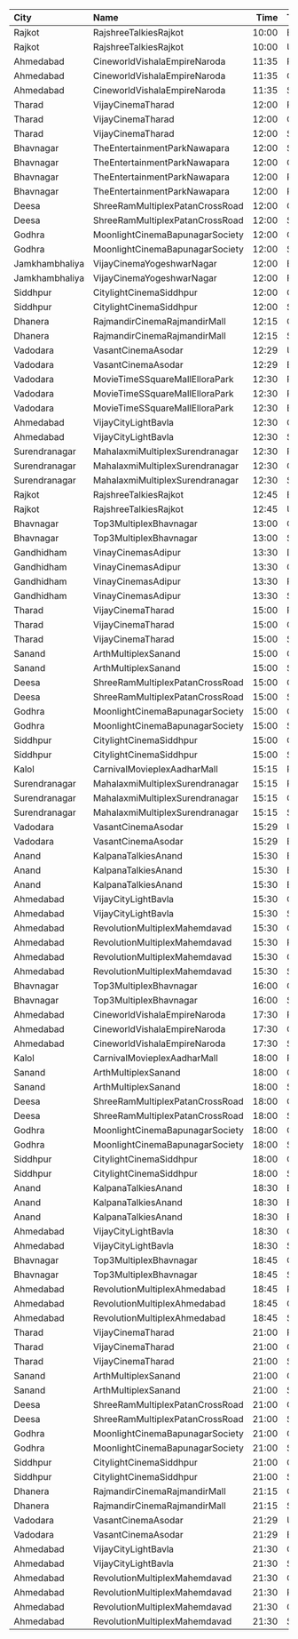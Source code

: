 | City           | Name                            |  Time | Type            | Price | Capacity | Booked |
| :------------- | :------------------------------ | ----: | :-------------- | ----: | -------: | -----: |
| Rajkot         | RajshreeTalkiesRajkot           | 10:00 | Balcony         |  120₹ |      100 |      0 |
| Rajkot         | RajshreeTalkiesRajkot           | 10:00 | Upper           |  100₹ |      100 |      0 |
| Ahmedabad      | CineworldVishalaEmpireNaroda    | 11:35 | Platinum        |  150₹ |      110 |      0 |
| Ahmedabad      | CineworldVishalaEmpireNaroda    | 11:35 | Gold            |  120₹ |      110 |      0 |
| Ahmedabad      | CineworldVishalaEmpireNaroda    | 11:35 | Silver          |  120₹ |      110 |      0 |
| Tharad         | VijayCinemaTharad               | 12:00 | Premium         |  100₹ |      100 |      0 |
| Tharad         | VijayCinemaTharad               | 12:00 | Gold            |   80₹ |      100 |      0 |
| Tharad         | VijayCinemaTharad               | 12:00 | Silver          |   60₹ |      100 |      0 |
| Bhavnagar      | TheEntertainmentParkNawapara    | 12:00 | Silver          |  100₹ |       34 |      0 |
| Bhavnagar      | TheEntertainmentParkNawapara    | 12:00 | Gold            |  100₹ |      156 |      0 |
| Bhavnagar      | TheEntertainmentParkNawapara    | 12:00 | Platinum        |  150₹ |       34 |      0 |
| Bhavnagar      | TheEntertainmentParkNawapara    | 12:00 | Royal           |  250₹ |       14 |      0 |
| Deesa          | ShreeRamMultiplexPatanCrossRoad | 12:00 | Gold            |  100₹ |      169 |      0 |
| Deesa          | ShreeRamMultiplexPatanCrossRoad | 12:00 | Silver          |  100₹ |       38 |      0 |
| Godhra         | MoonlightCinemaBapunagarSociety | 12:00 | Gold            |   80₹ |      148 |      0 |
| Godhra         | MoonlightCinemaBapunagarSociety | 12:00 | Silver          |   80₹ |      102 |      0 |
| Jamkhambhaliya | VijayCinemaYogeshwarNagar       | 12:00 | Balcony         |   80₹ |      100 |     51 |
| Jamkhambhaliya | VijayCinemaYogeshwarNagar       | 12:00 | First           |   70₹ |      227 |    114 |
| Siddhpur       | CitylightCinemaSiddhpur         | 12:00 | Gold            |  100₹ |       72 |     32 |
| Siddhpur       | CitylightCinemaSiddhpur         | 12:00 | Silver          |   80₹ |       20 |      0 |
| Dhanera        | RajmandirCinemaRajmandirMall    | 12:15 | Gold            |  130₹ |      103 |     35 |
| Dhanera        | RajmandirCinemaRajmandirMall    | 12:15 | Silver          |  130₹ |       75 |      0 |
| Vadodara       | VasantCinemaAsodar              | 12:29 | Upper           |   50₹ |      512 |      0 |
| Vadodara       | VasantCinemaAsodar              | 12:29 | Balcony         |   60₹ |      218 |      0 |
| Vadodara       | MovieTimeSSquareMallElloraPark  | 12:30 | Premium         |  100₹ |      120 |      0 |
| Vadodara       | MovieTimeSSquareMallElloraPark  | 12:30 | Recliner        |  150₹ |        8 |      0 |
| Vadodara       | MovieTimeSSquareMallElloraPark  | 12:30 | Executive       |  100₹ |       48 |      0 |
| Ahmedabad      | VijayCityLightBavla             | 12:30 | Gold            |  100₹ |      100 |      0 |
| Ahmedabad      | VijayCityLightBavla             | 12:30 | Silver          |   80₹ |      100 |      0 |
| Surendranagar  | MahalaxmiMultiplexSurendranagar | 12:30 | Platinum        |  150₹ |       11 |      0 |
| Surendranagar  | MahalaxmiMultiplexSurendranagar | 12:30 | Gold            |  120₹ |       64 |      0 |
| Surendranagar  | MahalaxmiMultiplexSurendranagar | 12:30 | Silver          |  100₹ |      105 |      0 |
| Rajkot         | RajshreeTalkiesRajkot           | 12:45 | Balcony         |  120₹ |      100 |      0 |
| Rajkot         | RajshreeTalkiesRajkot           | 12:45 | Upper           |  100₹ |      100 |      0 |
| Bhavnagar      | Top3MultiplexBhavnagar          | 13:00 | Gold            |   80₹ |      100 |      0 |
| Bhavnagar      | Top3MultiplexBhavnagar          | 13:00 | Silver          |   80₹ |      100 |      0 |
| Gandhidham     | VinayCinemasAdipur              | 13:30 | Diamond         |  130₹ |      100 |      0 |
| Gandhidham     | VinayCinemasAdipur              | 13:30 | Gold            |  100₹ |       77 |      0 |
| Gandhidham     | VinayCinemasAdipur              | 13:30 | Platinum        |  150₹ |       35 |      0 |
| Gandhidham     | VinayCinemasAdipur              | 13:30 | Silver          |  100₹ |       41 |      0 |
| Tharad         | VijayCinemaTharad               | 15:00 | Premium         |  100₹ |      100 |      0 |
| Tharad         | VijayCinemaTharad               | 15:00 | Gold            |   80₹ |      100 |      0 |
| Tharad         | VijayCinemaTharad               | 15:00 | Silver          |   60₹ |      100 |      0 |
| Sanand         | ArthMultiplexSanand             | 15:00 | Gold            |   80₹ |      100 |      0 |
| Sanand         | ArthMultiplexSanand             | 15:00 | Silver          |   80₹ |      100 |      0 |
| Deesa          | ShreeRamMultiplexPatanCrossRoad | 15:00 | Gold            |  100₹ |      169 |      0 |
| Deesa          | ShreeRamMultiplexPatanCrossRoad | 15:00 | Silver          |  100₹ |       38 |      0 |
| Godhra         | MoonlightCinemaBapunagarSociety | 15:00 | Gold            |   80₹ |      148 |      0 |
| Godhra         | MoonlightCinemaBapunagarSociety | 15:00 | Silver          |   80₹ |      102 |      0 |
| Siddhpur       | CitylightCinemaSiddhpur         | 15:00 | Gold            |  100₹ |       72 |     32 |
| Siddhpur       | CitylightCinemaSiddhpur         | 15:00 | Silver          |   80₹ |       20 |      0 |
| Kalol          | CarnivalMovieplexAadharMall     | 15:15 | PlatinumOffline |  130₹ |       50 |     25 |
| Surendranagar  | MahalaxmiMultiplexSurendranagar | 15:15 | Platinum        |  150₹ |       11 |      0 |
| Surendranagar  | MahalaxmiMultiplexSurendranagar | 15:15 | Gold            |  120₹ |       64 |      0 |
| Surendranagar  | MahalaxmiMultiplexSurendranagar | 15:15 | Silver          |  100₹ |      105 |      0 |
| Vadodara       | VasantCinemaAsodar              | 15:29 | Upper           |   50₹ |      512 |      0 |
| Vadodara       | VasantCinemaAsodar              | 15:29 | Balcony         |   60₹ |      218 |      0 |
| Anand          | KalpanaTalkiesAnand             | 15:30 | Box             |  110₹ |      100 |      0 |
| Anand          | KalpanaTalkiesAnand             | 15:30 | Balcony         |   90₹ |      100 |      0 |
| Anand          | KalpanaTalkiesAnand             | 15:30 | Executive       |   80₹ |      100 |      0 |
| Ahmedabad      | VijayCityLightBavla             | 15:30 | Gold            |  100₹ |      100 |      0 |
| Ahmedabad      | VijayCityLightBavla             | 15:30 | Silver          |   80₹ |      100 |      0 |
| Ahmedabad      | RevolutionMultiplexMahemdavad   | 15:30 | Couple          |  200₹ |      100 |      0 |
| Ahmedabad      | RevolutionMultiplexMahemdavad   | 15:30 | Platinum        |  160₹ |      100 |      0 |
| Ahmedabad      | RevolutionMultiplexMahemdavad   | 15:30 | Golden          |  140₹ |      100 |      0 |
| Ahmedabad      | RevolutionMultiplexMahemdavad   | 15:30 | Silver          |  120₹ |      100 |      0 |
| Bhavnagar      | Top3MultiplexBhavnagar          | 16:00 | Gold            |   80₹ |      100 |      0 |
| Bhavnagar      | Top3MultiplexBhavnagar          | 16:00 | Silver          |   80₹ |      100 |      0 |
| Ahmedabad      | CineworldVishalaEmpireNaroda    | 17:30 | Platinum        |  150₹ |      110 |      0 |
| Ahmedabad      | CineworldVishalaEmpireNaroda    | 17:30 | Gold            |  120₹ |      110 |      0 |
| Ahmedabad      | CineworldVishalaEmpireNaroda    | 17:30 | Silver          |  120₹ |      110 |      0 |
| Kalol          | CarnivalMovieplexAadharMall     | 18:00 | PlatinumOffline |  130₹ |       50 |     25 |
| Sanand         | ArthMultiplexSanand             | 18:00 | Gold            |   80₹ |      100 |      0 |
| Sanand         | ArthMultiplexSanand             | 18:00 | Silver          |   80₹ |      100 |      0 |
| Deesa          | ShreeRamMultiplexPatanCrossRoad | 18:00 | Gold            |  100₹ |      169 |      0 |
| Deesa          | ShreeRamMultiplexPatanCrossRoad | 18:00 | Silver          |  100₹ |       38 |      0 |
| Godhra         | MoonlightCinemaBapunagarSociety | 18:00 | Gold            |   80₹ |      148 |      0 |
| Godhra         | MoonlightCinemaBapunagarSociety | 18:00 | Silver          |   80₹ |      102 |      0 |
| Siddhpur       | CitylightCinemaSiddhpur         | 18:00 | Gold            |  100₹ |       72 |     32 |
| Siddhpur       | CitylightCinemaSiddhpur         | 18:00 | Silver          |   80₹ |       20 |      0 |
| Anand          | KalpanaTalkiesAnand             | 18:30 | Box             |  110₹ |      100 |      0 |
| Anand          | KalpanaTalkiesAnand             | 18:30 | Balcony         |   90₹ |      100 |      0 |
| Anand          | KalpanaTalkiesAnand             | 18:30 | Executive       |   80₹ |      100 |      0 |
| Ahmedabad      | VijayCityLightBavla             | 18:30 | Gold            |  100₹ |      100 |      0 |
| Ahmedabad      | VijayCityLightBavla             | 18:30 | Silver          |   80₹ |      100 |      0 |
| Bhavnagar      | Top3MultiplexBhavnagar          | 18:45 | Gold            |   80₹ |      100 |      0 |
| Bhavnagar      | Top3MultiplexBhavnagar          | 18:45 | Silver          |   80₹ |      100 |      0 |
| Ahmedabad      | RevolutionMultiplexAhmedabad    | 18:45 | PlatinumClass   |  170₹ |      100 |      0 |
| Ahmedabad      | RevolutionMultiplexAhmedabad    | 18:45 | GoldenClass     |  150₹ |      100 |      0 |
| Ahmedabad      | RevolutionMultiplexAhmedabad    | 18:45 | SilverClass     |  120₹ |      100 |      0 |
| Tharad         | VijayCinemaTharad               | 21:00 | Premium         |  100₹ |      100 |      0 |
| Tharad         | VijayCinemaTharad               | 21:00 | Gold            |   80₹ |      100 |      0 |
| Tharad         | VijayCinemaTharad               | 21:00 | Silver          |   60₹ |      100 |      0 |
| Sanand         | ArthMultiplexSanand             | 21:00 | Gold            |   80₹ |      100 |      0 |
| Sanand         | ArthMultiplexSanand             | 21:00 | Silver          |   80₹ |      100 |      0 |
| Deesa          | ShreeRamMultiplexPatanCrossRoad | 21:00 | Gold            |  100₹ |      169 |      0 |
| Deesa          | ShreeRamMultiplexPatanCrossRoad | 21:00 | Silver          |  100₹ |       38 |      0 |
| Godhra         | MoonlightCinemaBapunagarSociety | 21:00 | Gold            |   80₹ |      148 |      0 |
| Godhra         | MoonlightCinemaBapunagarSociety | 21:00 | Silver          |   80₹ |      102 |      0 |
| Siddhpur       | CitylightCinemaSiddhpur         | 21:00 | Gold            |  100₹ |       72 |     32 |
| Siddhpur       | CitylightCinemaSiddhpur         | 21:00 | Silver          |   80₹ |       20 |      0 |
| Dhanera        | RajmandirCinemaRajmandirMall    | 21:15 | Gold            |  130₹ |      103 |     35 |
| Dhanera        | RajmandirCinemaRajmandirMall    | 21:15 | Silver          |  130₹ |       75 |      0 |
| Vadodara       | VasantCinemaAsodar              | 21:29 | Upper           |   50₹ |      512 |      0 |
| Vadodara       | VasantCinemaAsodar              | 21:29 | Balcony         |   60₹ |      218 |      0 |
| Ahmedabad      | VijayCityLightBavla             | 21:30 | Gold            |  100₹ |      100 |      0 |
| Ahmedabad      | VijayCityLightBavla             | 21:30 | Silver          |   80₹ |      100 |      0 |
| Ahmedabad      | RevolutionMultiplexMahemdavad   | 21:30 | Couple          |  200₹ |      100 |      0 |
| Ahmedabad      | RevolutionMultiplexMahemdavad   | 21:30 | Platinum        |  160₹ |      100 |      0 |
| Ahmedabad      | RevolutionMultiplexMahemdavad   | 21:30 | Golden          |  140₹ |      100 |      0 |
| Ahmedabad      | RevolutionMultiplexMahemdavad   | 21:30 | Silver          |  120₹ |      100 |      0 |